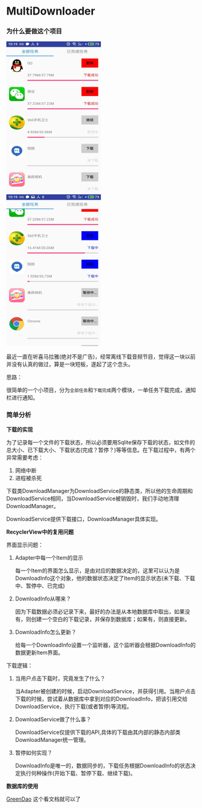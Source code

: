 # MultiDownloader

### 为什么要做这个项目

<img width="250" height="400" src="images/image_01.jpeg" alt=""/>&nbsp; &nbsp; &nbsp; &nbsp; &nbsp; &nbsp; &nbsp; &nbsp; &nbsp; &nbsp; <img width="250" height="400" src="images/image_02.jpeg"/>

最近一直在听喜马拉雅(绝对不是广告)，经常离线下载音频节目，觉得这一块以前并没有认真的做过，算是一块短板，遂起了这个念头。

思路：

很简单的一个小项目，分为`全部任务`和`下载完成`两个模块，一单任务下载完成，通知栏进行通知。

### 简单分析

**下载的实现**

为了记录每一个文件的下载状态，所以必须要用Sqlite保存下载的状态，如文件的总大小、已下载大小、下载状态(完成？暂停？)等等信息。在下载过程中，有两个异常需要考虑：

1. 网络中断
2. 进程被杀死

下载类DownloadManager为DownloadService的静态类，所以他的生命周期和DownloadService相同，当DownloadService被销毁时，我们手动地清理DownloadManager。

DownloadService提供下载接口，DownloadManager具体实现。

**RecyclerView中的复用问题**

界面显示问题：

1. Adapter中每一个Item的显示

	每一个Item的界面怎么显示，是由对应的数据决定的，这里可以认为是DownloadInfo这个对象，他的数据状态决定了Item的显示状态(未下载、下载中、暂停中、已完成)

2. DownloadInfo从哪来？
	
	因为下载数据必须必记录下来，最好的办法是从本地数据库中取出，如果没有，则创建一个空白的下载记录，并保存到数据库；如果有，则直接更新。
	
3. DownloadInfo怎么更新？	

	给每一个DownloadInfo设置一个监听器，这个监听器会根据DownloadInfo的数据更新Item界面。

下载逻辑：
	
1. 当用户点击下载时，究竟发生了什么？

	当Adapter被创建的时候，启动DownloadService，并获得引用。当用户点击下载的时候，尝试着从数据库中拿到对应的DownloadInfo，把该引用交给DownloadService，执行下载(或者暂停)等流程。
	
2. 	DownloadService做了什么事？

	DownloadService仅提供下载的API,具体的下载由其内部的静态内部类DownloadManager统一管理。
	
3. 暂停如何实现？

	DownloadInfo是唯一的，数据同步的，下载任务根据DownloadInfo的状态决定执行何种操作(开始下载、暂停下载、继续下载)。

**数据库的使用**

[GreenDao](https://github.com/greenrobot/greenDAO) 这个看文档就可以了



 

